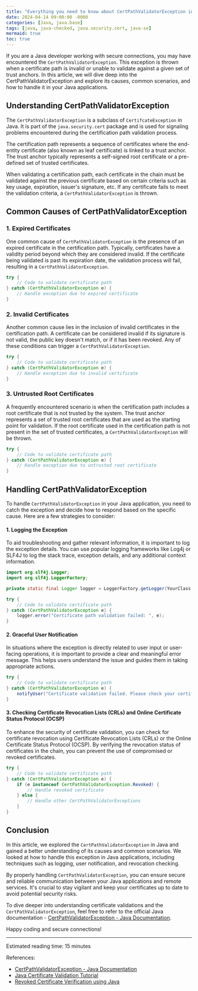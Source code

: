 ```yaml
---
title: "Everything you need to know about CertPathValidatorException in Java"
date: 2024-04-14 09:00:00 -0000
categories: [Java, java.base]
tags: [java, java-checked, java.security.cert, java-se]
mermaid: true
toc: true
---
```



If you are a Java developer working with secure connections, you may have encountered the `CertPathValidatorException`. This exception is thrown when a certificate path is invalid or unable to validate against a given set of trust anchors. In this article, we will dive deep into the CertPathValidatorException and explore its causes, common scenarios, and how to handle it in your Java applications.

## Understanding CertPathValidatorException

The `CertPathValidatorException` is a subclass of `CertifcateException` in Java. It is part of the `java.security.cert` package and is used for signaling problems encountered during the certification path validation process.

The certification path represents a sequence of certificates where the end-entity certificate (also known as leaf certificate) is linked to a trust anchor. The trust anchor typically represents a self-signed root certificate or a pre-defined set of trusted certificates.

When validating a certification path, each certificate in the chain must be validated against the previous certificate based on certain criteria such as key usage, expiration, issuer's signature, etc. If any certificate fails to meet the validation criteria, a `CertPathValidatorException` is thrown.

## Common Causes of CertPathValidatorException

### 1. Expired Certificates
One common cause of `CertPathValidatorException` is the presence of an expired certificate in the certification path. Typically, certificates have a validity period beyond which they are considered invalid. If the certificate being validated is past its expiration date, the validation process will fail, resulting in a `CertPathValidatorException`.

```java
try {
    // Code to validate certificate path
} catch (CertPathValidatorException e) {
    // Handle exception due to expired certificate
}
```

### 2. Invalid Certificates
Another common cause lies in the inclusion of invalid certificates in the certification path. A certificate can be considered invalid if its signature is not valid, the public key doesn't match, or if it has been revoked. Any of these conditions can trigger a `CertPathValidatorException`.

```java
try {
    // Code to validate certificate path
} catch (CertPathValidatorException e) {
    // Handle exception due to invalid certificate
}
```

### 3. Untrusted Root Certificates
A frequently encountered scenario is when the certification path includes a root certificate that is not trusted by the system. The trust anchor represents a set of trusted root certificates that are used as the starting point for validation. If the root certificate used in the certification path is not present in the set of trusted certificates, a `CertPathValidatorException` will be thrown.

```java
try {
    // Code to validate certificate path
} catch (CertPathValidatorException e) {
    // Handle exception due to untrusted root certificate
}
```

## Handling CertPathValidatorException

To handle `CertPathValidatorException` in your Java application, you need to catch the exception and decide how to respond based on the specific cause. Here are a few strategies to consider:

#### 1. Logging the Exception
To aid troubleshooting and gather relevant information, it is important to log the exception details. You can use popular logging frameworks like Log4j or SLF4J to log the stack trace, exception details, and any additional context information.

```java
import org.slf4j.Logger;
import org.slf4j.LoggerFactory;

private static final Logger logger = LoggerFactory.getLogger(YourClass.class);

try {
    // Code to validate certificate path
} catch (CertPathValidatorException e) {
    logger.error("Certificate path validation failed: ", e);
}
```

#### 2. Graceful User Notification
In situations where the exception is directly related to user input or user-facing operations, it is important to provide a clear and meaningful error message. This helps users understand the issue and guides them in taking appropriate actions.

```java
try {
    // Code to validate certificate path
} catch (CertPathValidatorException e) {
    notifyUser("Certificate validation failed. Please check your certificate and try again.");
}
```

#### 3. Checking Certificate Revocation Lists (CRLs) and Online Certificate Status Protocol (OCSP)
To enhance the security of certificate validation, you can check for certificate revocation using Certificate Revocation Lists (CRLs) or the Online Certificate Status Protocol (OCSP). By verifying the revocation status of certificates in the chain, you can prevent the use of compromised or revoked certificates.

```java
try {
    // Code to validate certificate path
} catch (CertPathValidatorException e) {
    if (e instanceof CertPathValidatorException.Revoked) {
        // Handle revoked certificate
    } else {
        // Handle other CertPathValidatorExceptions
    }
}
```

## Conclusion

In this article, we explored the `CertPathValidatorException` in Java and gained a better understanding of its causes and common scenarios. We looked at how to handle this exception in Java applications, including techniques such as logging, user notification, and revocation checking.

By properly handling `CertPathValidatorException`, you can ensure secure and reliable communication between your Java applications and remote services. It's crucial to stay vigilant and keep your certificates up to date to avoid potential security risks.

To dive deeper into understanding certificate validations and the `CertPathValidatorException`, feel free to refer to the official Java documentation - [CertPathValidatorException - Java Documentation](https://docs.oracle.com/en/java/javase/15/docs/api/java.base/java/security/cert/CertPathValidatorException.html).

Happy coding and secure connections!

---

Estimated reading time: 15 minutes

References:
- [CertPathValidatorException - Java Documentation](https://docs.oracle.com/en/java/javase/15/docs/api/java.base/java/security/cert/CertPathValidatorException.html)
- [Java Certificate Validation Tutorial](https://docs.oracle.com/javase/tutorial/security/toolfilex/rstep2.html)
- [Revoked Certificate Verification using Java](https://medium.com/@sheik1023/revoked-certificate-verification-using-java-2e38fdc9c007)
